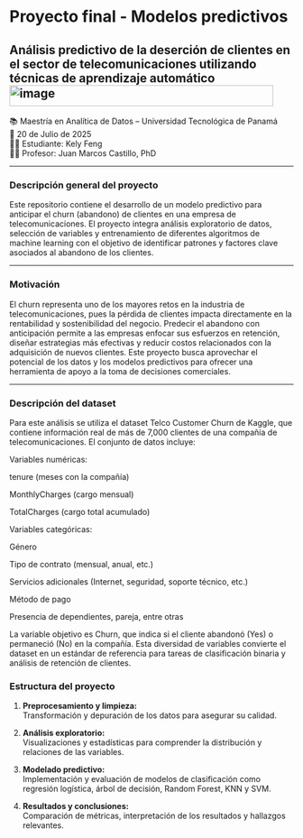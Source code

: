 # Proyecto final - Modelos predictivos
## Análisis predictivo de la deserción de clientes en el sector de telecomunicaciones utilizando técnicas de aprendizaje automático<img width="468" height="37" alt="image" src="https://github.com/user-attachments/assets/46deaf4f-30a8-4bb1-90b8-a9f64098af07" />

📚 Maestría en Analítica de Datos – Universidad Tecnológica de Panamá  
📅 20 de Julio de 2025  
👩‍💻 Estudiante: Kely Feng  
👨‍🏫 Profesor: Juan Marcos Castillo, PhD

---

### Descripción general del proyecto

Este repositorio contiene el desarrollo de un modelo predictivo para anticipar el churn (abandono) de clientes en una empresa de telecomunicaciones. El proyecto integra análisis exploratorio de datos, selección de variables y entrenamiento de diferentes algoritmos de machine learning con el objetivo de identificar patrones y factores clave asociados al abandono de los clientes.

---

### Motivación
El churn representa uno de los mayores retos en la industria de telecomunicaciones, pues la pérdida de clientes impacta directamente en la rentabilidad y sostenibilidad del negocio. Predecir el abandono con anticipación permite a las empresas enfocar sus esfuerzos en retención, diseñar estrategias más efectivas y reducir costos relacionados con la adquisición de nuevos clientes. Este proyecto busca aprovechar el potencial de los datos y los modelos predictivos para ofrecer una herramienta de apoyo a la toma de decisiones comerciales.

---

### Descripción del dataset
Para este análisis se utiliza el dataset Telco Customer Churn de Kaggle, que contiene información real de más de 7,000 clientes de una compañía de telecomunicaciones. El conjunto de datos incluye:

Variables numéricas:

tenure (meses con la compañía)

MonthlyCharges (cargo mensual)

TotalCharges (cargo total acumulado)

Variables categóricas:

Género

Tipo de contrato (mensual, anual, etc.)

Servicios adicionales (Internet, seguridad, soporte técnico, etc.)

Método de pago

Presencia de dependientes, pareja, entre otras

La variable objetivo es Churn, que indica si el cliente abandonó (Yes) o permaneció (No) en la compañía. Esta diversidad de variables convierte el dataset en un estándar de referencia para tareas de clasificación binaria y análisis de retención de clientes.

### Estructura del proyecto

1. **Preprocesamiento y limpieza:**  
   Transformación y depuración de los datos para asegurar su calidad.

2. **Análisis exploratorio:**  
   Visualizaciones y estadísticas para comprender la distribución y relaciones de las variables.

3. **Modelado predictivo:**  
   Implementación y evaluación de modelos de clasificación como regresión logística, árbol de decisión, Random Forest, KNN y SVM.

4. **Resultados y conclusiones:**  
   Comparación de métricas, interpretación de los resultados y hallazgos relevantes.

